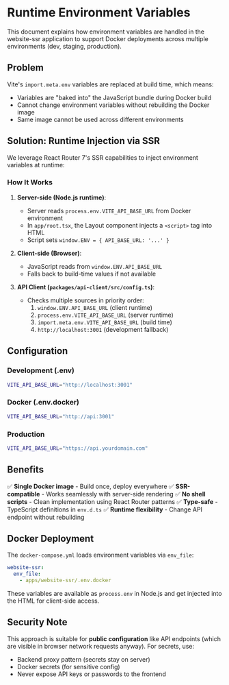 # Runtime Environment Variables

This document explains how environment variables are handled in the website-ssr application to support Docker deployments across multiple environments (dev, staging, production).

## Problem

Vite's `import.meta.env` variables are replaced at build time, which means:
- Variables are "baked into" the JavaScript bundle during Docker build
- Cannot change environment variables without rebuilding the Docker image
- Same image cannot be used across different environments

## Solution: Runtime Injection via SSR

We leverage React Router 7's SSR capabilities to inject environment variables at runtime:

### How It Works

1. **Server-side (Node.js runtime)**:
   - Server reads `process.env.VITE_API_BASE_URL` from Docker environment
   - In `app/root.tsx`, the Layout component injects a `<script>` tag into HTML
   - Script sets `window.ENV = { API_BASE_URL: '...' }`

2. **Client-side (Browser)**:
   - JavaScript reads from `window.ENV.API_BASE_URL`
   - Falls back to build-time values if not available

3. **API Client (`packages/api-client/src/config.ts`)**:
   - Checks multiple sources in priority order:
     1. `window.ENV.API_BASE_URL` (client runtime)
     2. `process.env.VITE_API_BASE_URL` (server runtime)
     3. `import.meta.env.VITE_API_BASE_URL` (build time)
     4. `http://localhost:3001` (development fallback)

## Configuration

### Development (.env)
```bash
VITE_API_BASE_URL="http://localhost:3001"
```

### Docker (.env.docker)
```bash
VITE_API_BASE_URL="http://api:3001"
```

### Production
```bash
VITE_API_BASE_URL="https://api.yourdomain.com"
```

## Benefits

✅ **Single Docker image** - Build once, deploy everywhere
✅ **SSR-compatible** - Works seamlessly with server-side rendering
✅ **No shell scripts** - Clean implementation using React Router patterns
✅ **Type-safe** - TypeScript definitions in `env.d.ts`
✅ **Runtime flexibility** - Change API endpoint without rebuilding

## Docker Deployment

The `docker-compose.yml` loads environment variables via `env_file`:

```yaml
website-ssr:
  env_file:
    - apps/website-ssr/.env.docker
```

These variables are available as `process.env` in Node.js and get injected into the HTML for client-side access.

## Security Note

This approach is suitable for **public configuration** like API endpoints (which are visible in browser network requests anyway). For secrets, use:
- Backend proxy pattern (secrets stay on server)
- Docker secrets (for sensitive config)
- Never expose API keys or passwords to the frontend
